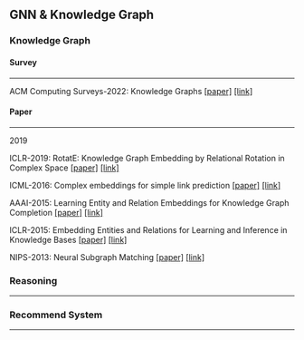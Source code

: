 ## GNN & Knowledge Graph


### Knowledge Graph

#### Survey
***
ACM Computing Surveys-2022: Knowledge Graphs [[paper]](./papers/3447772.pdf) [[link]](https://dl.acm.org/doi/10.1145/3447772)

#### Paper
***
2019

ICLR-2019: RotatE: Knowledge Graph Embedding by Relational Rotation in Complex Space [[paper]](./papers/1902.10197.pdf) [[link]](https://arxiv.org/abs/1902.10197)


ICML-2016: Complex embeddings for simple link prediction [[paper]](./papers/trouillon16.pdf) [[link]](https://dl.acm.org/doi/10.5555/3045390.3045609)



AAAI-2015: Learning Entity and Relation Embeddings for Knowledge Graph Completion [[paper]](./papers/9491-Article_Text-13019-1-2-20201228.pdf) [[link]](https://ojs.aaai.org/index.php/AAAI/article/view/9491)


ICLR-2015: Embedding Entities and Relations for Learning and Inference in Knowledge Bases [[paper]](./papers/1412.6575.pdf) [[link]](https://arxiv.org/abs/1412.6575)



NIPS-2013: Neural Subgraph Matching [[paper]](./papers/NIPS-2013-translating-embeddings-for-modeling-multi-relational-data-Paper.pdf) [[link]](https://proceedings.neurips.cc/paper/2013/hash/1cecc7a77928ca8133fa24680a88d2f9-Abstract.html)



### Reasoning
***

### Recommend System
***


